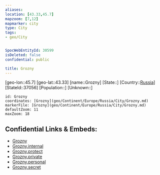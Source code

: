 ```yaml
---
aliases: 
location: [43.33,45.7]
mapzoom: [7,12] 
mapmarker: city 
type: City
tags:
- geo/City


SpocWebEntityId: 30599
isDeleted: false
confidential: public

title: Grozny
---
```

[geo-lon::45.7]
[geo-lat::43.33]
[name::Grozny]
[State::]
[Country::[Russia](geo/Continent/Europe/Russia.md)]
[StateId::37056]
[Population::]
[Unknown::]


```leaflet
id: Grozny
coordinates: [Grozny](geo/Continent/Europe/Russia/City/Grozny.md)
markerFile: [Grozny](geo/Continent/Europe/Russia/City/Grozny.md)
defaultZoom: 11 
maxZoom: 18
```


## Confidential Links & Embeds: 
- [Grozny](../../../../../../_public/geo/Continent/Europe/Russia/City/Grozny.md) 
- [Grozny.internal](../../../../../../_internal/geo/Continent/Europe/Russia/City/Grozny.internal.md) 
- [Grozny.protect](../../../../../../_protect/geo/Continent/Europe/Russia/City/Grozny.protect.md) 
- [Grozny.private](../../../../../../_private/geo/Continent/Europe/Russia/City/Grozny.private.md) 
- [Grozny.personal](../../../../../../_personal/geo/Continent/Europe/Russia/City/Grozny.personal.md) 
- [Grozny.secret](../../../../../../_secret/geo/Continent/Europe/Russia/City/Grozny.secret.md) 
